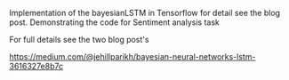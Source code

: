 
Implementation of the bayesianLSTM in Tensorflow for detail see the blog post. Demonstrating the code for Sentiment analysis task

For full details see the two blog post's 

https://medium.com/@jehillparikh/bayesian-neural-networks-lstm-3616327e8b7c

